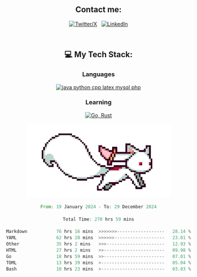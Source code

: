 

<div align="center">

## Contact me:

[![Twitter/X](https://skillicons.dev/icons?i=twitter)](https://twitter.com/erikskopp) &nbsp;
[![LinkedIn](https://skillicons.dev/icons?i=linkedin)](www.linkedin.com/in/erik-skopp) 

<div align="center">
<br>

## 💻 My Tech Stack:

### Languages

[![java python cpp latex mysql php](https://skillicons.dev/icons?i=java,python,cpp,latex,mysql,php)](https://skillicons.dev)

### Learning

[![Go, Rust](https://skillicons.dev/icons?i=go,rust)](https://skillicons.dev)

<center>

<img src="kyubey.gif" alt="Alt-Text" title="" >

</center>


<!--START_SECTION:waka-->

```rust
From: 19 January 2024 - To: 29 December 2024

Total Time: 270 hrs 59 mins

Markdown           76 hrs 16 mins  >>>>>>>------------------   28.14 %
YAML               62 hrs 20 mins  >>>>>>-------------------   23.01 %
Other              35 hrs 2 mins   >>>----------------------   12.93 %
HTML               27 hrs 2 mins   >>-----------------------   09.98 %
Go                 18 hrs 59 mins  >>-----------------------   07.01 %
TOML               13 hrs 39 mins  >------------------------   05.04 %
Bash               10 hrs 23 mins  >------------------------   03.83 %
```

<!--END_SECTION:waka-->
